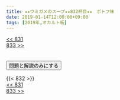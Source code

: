 ```yaml
---
title: ★★ウミガメのスープ★★832杯目★★　ポトフ味 	
date: 2019-01-14T12:00:00+09:00
tags: [2019年,オカルト板]
---
```

<div class="th_left"><a href="../831"><< 831</a></div>
<div class="th_right"><a href="../833">833 >></a></div>
<br><br>
<script src="../../js/cupsoup.js"></script>
<form>
<input type="button" value="問題と解説のみにする" onClick="toggleCupsoup()">
</form>
{{< 832 >}}
<div class="th_left"><a href="../831"><< 831</a></div>
<div class="th_right"><a href="../833">833 >></a></div>
